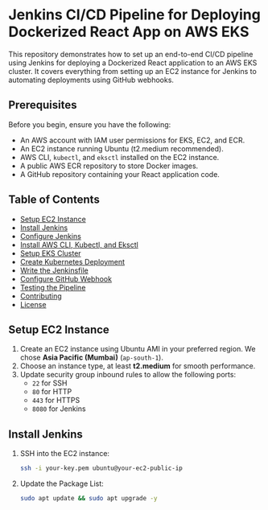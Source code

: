# Jenkins CI/CD Pipeline for Deploying Dockerized React App on AWS EKS

This repository demonstrates how to set up an end-to-end CI/CD pipeline using Jenkins for deploying a Dockerized React application to an AWS EKS cluster. It covers everything from setting up an EC2 instance for Jenkins to automating deployments using GitHub webhooks.

## Prerequisites

Before you begin, ensure you have the following:

- An AWS account with IAM user permissions for EKS, EC2, and ECR.
- An EC2 instance running Ubuntu (t2.medium recommended).
- AWS CLI, `kubectl`, and `eksctl` installed on the EC2 instance.
- A public AWS ECR repository to store Docker images.
- A GitHub repository containing your React application code.

## Table of Contents

- [Setup EC2 Instance](#setup-ec2-instance)
- [Install Jenkins](#install-jenkins)
- [Configure Jenkins](#configure-jenkins)
- [Install AWS CLI, Kubectl, and Eksctl](#install-aws-cli-kubectl-and-eksctl)
- [Setup EKS Cluster](#setup-eks-cluster)
- [Create Kubernetes Deployment](#create-kubernetes-deployment)
- [Write the Jenkinsfile](#write-the-jenkinsfile)
- [Configure GitHub Webhook](#configure-github-webhook)
- [Testing the Pipeline](#testing-the-pipeline)
- [Contributing](#contributing)
- [License](#license)

## Setup EC2 Instance

1. Create an EC2 instance using Ubuntu AMI in your preferred region. We chose **Asia Pacific (Mumbai)** (`ap-south-1`).
2. Choose an instance type, at least **t2.medium** for smooth performance.
3. Update security group inbound rules to allow the following ports:
   - `22` for SSH
   - `80` for HTTP
   - `443` for HTTPS
   - `8080` for Jenkins

## Install Jenkins

1. SSH into the EC2 instance:
   ```bash
   ssh -i your-key.pem ubuntu@your-ec2-public-ip

2. Update the Package List:
    ```bash
    sudo apt update && sudo apt upgrade -y
